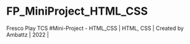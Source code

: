 # FP_MiniProject_HTML_CSS
Fresco Play TCS #Mini-Project - HTML_CSS | HTML, CSS | Created by Ambattz | 2022 |
